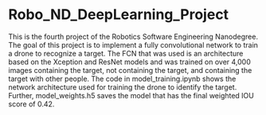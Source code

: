 # Robo_ND_DeepLearning_Project

This is the fourth project of the Robotics Software Engineering Nanodegree. The goal of this project is to implement a fully convolutional network to train a drone to recognize a target. The FCN that was used is an architecture based on the Xception and ResNet models and was trained on over 4,000 images containing the target, not containing the target, and containing the target with other people. The code in model_training.ipynb shows the network architecture used for training the drone to identify the target. Further, model_weights.h5 saves the model that has the final weighted IOU score of 0.42. 
